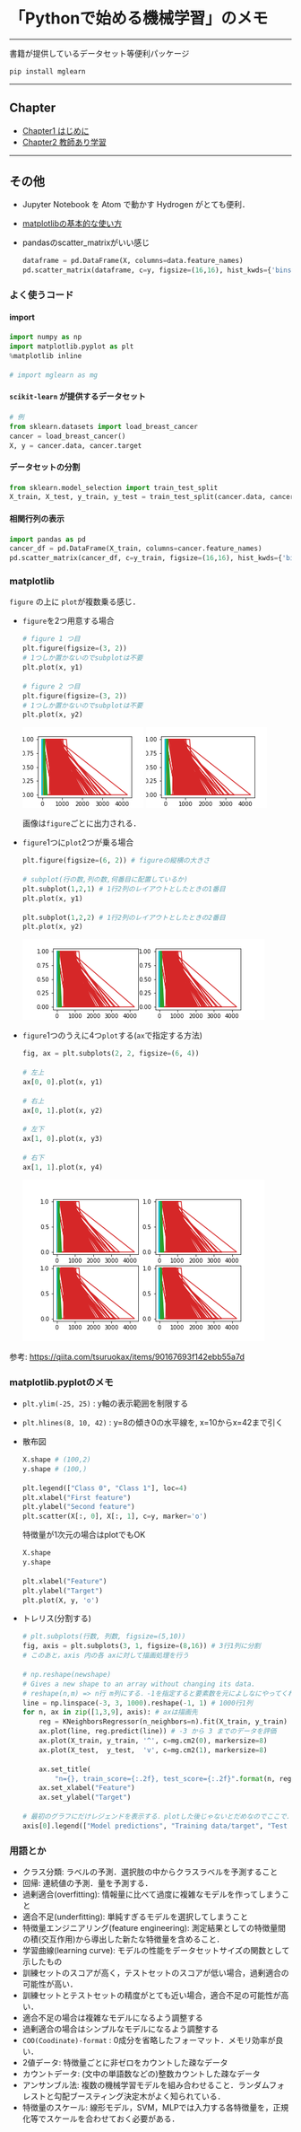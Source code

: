 # 「Pythonで始める機械学習」のメモ

------------------------------------------------------------------------------
書籍が提供しているデータセット等便利パッケージ

```sh
pip install mglearn
```

------------------------------------------------------------------------------

## Chapter

+ [Chapter1 はじめに](./doc/Chapter1.md)
+ [Chapter2 教師あり学習](./doc/Chapter2.md)

------------------------------------------------------------------------------

## その他

+ Jupyter Notebook を Atom で動かす Hydrogen がとても便利．
+ [matplotlibの基本的な使い方](https://qiita.com/Morio/items/d75159bac916174e7654)
+ pandasのscatter_matrixがいい感じ

  ```python
  dataframe = pd.DataFrame(X, columns=data.feature_names)
  pd.scatter_matrix(dataframe, c=y, figsize=(16,16), hist_kwds={'bins':40}, s=10, alpha=.8)
  ```

### よく使うコード

#### import

```py
import numpy as np
import matplotlib.pyplot as plt
%matplotlib inline

# import mglearn as mg
```

#### `scikit-learn` が提供するデータセット

```py
# 例
from sklearn.datasets import load_breast_cancer
cancer = load_breast_cancer()
X, y = cancer.data, cancer.target
```

#### データセットの分割

```py
from sklearn.model_selection import train_test_split
X_train, X_test, y_train, y_test = train_test_split(cancer.data, cancer.target, random_state=42)
```

#### 相関行列の表示

```py
import pandas as pd
cancer_df = pd.DataFrame(X_train, columns=cancer.feature_names)
pd.scatter_matrix(cancer_df, c=y_train, figsize=(16,16), hist_kwds={'bins':40}, s=60, alpha=.8)
```

### matplotlib

`figure` の上に `plot`が複数乗る感じ．


+ `figure`を2つ用意する場合

  ```py
  # figure 1 つ目
  plt.figure(figsize=(3, 2))
  # 1つしか置かないのでsubplotは不要
  plt.plot(x, y1)

  # figure 2 つ目
  plt.figure(figsize=(3, 2))
  # 1つしか置かないのでsubplotは不要
  plt.plot(x, y2)
  ```

  ![](doc/img/plot_ex01-1.png) ![](doc/img/plot_ex01-2.png)

  画像は`figure`ごとに出力される．

+ `figure`1つに`plot`2つが乗る場合
  ```py
  plt.figure(figsize=(6, 2)) # figureの縦横の大きさ

  # subplot(行の数,列の数,何番目に配置しているか)
  plt.subplot(1,2,1) # 1行2列のレイアウトとしたときの1番目
  plt.plot(x, y1)

  plt.subplot(1,2,2) # 1行2列のレイアウトとしたときの2番目
  plt.plot(x, y2)
  ```

  ![](doc/img/plot_ex02.png)

+ `figure`1つのうえに4つ`plot`する(`ax`で指定する方法)
  ```py
  fig, ax = plt.subplots(2, 2, figsize=(6, 4))

  # 左上
  ax[0, 0].plot(x, y1)

  # 右上
  ax[0, 1].plot(x, y2)

  # 左下
  ax[1, 0].plot(x, y3)

  # 右下
  ax[1, 1].plot(x, y4)
  ```

  ![](doc/img/plot_ex03.png)

参考: https://qiita.com/tsuruokax/items/90167693f142ebb55a7d

### matplotlib.pyplotのメモ

+ `plt.ylim(-25, 25)` : y軸の表示範囲を制限する
+ `plt.hlines(8, 10, 42)` : y=8の傾き0の水平線を, x=10からx=42まで引く

+ 散布図

  ```py
  X.shape # (100,2)
  y.shape # (100,)

  plt.legend(["Class 0", "Class 1"], loc=4)
  plt.xlabel("First feature")
  plt.ylabel("Second feature")
  plt.scatter(X[:, 0], X[:, 1], c=y, marker='o')
  ```

  特徴量が1次元の場合はplotでもOK

  ```py
  X.shape
  y.shape

  plt.xlabel("Feature")
  plt.ylabel("Target")
  plt.plot(X, y, 'o')
  ```

+ トレリス(分割する)

  ```py
  # plt.subplots(行数, 列数, figsize=(5,10))
  fig, axis = plt.subplots(3, 1, figsize=(8,16)) # 3行1列に分割
  # このあと，axis 内の各 axに対して描画処理を行う

  # np.reshape(newshape)
  # Gives a new shape to an array without changing its data.
  # reshape(n,m) => n行 m列にする．-1を指定すると要素数を元によしなにやってくれる
  line = np.linspace(-3, 3, 1000).reshape(-1, 1) # 1000行1列
  for n, ax in zip([1,3,9], axis): # axは描画先
      reg = KNeighborsRegressor(n_neighbors=n).fit(X_train, y_train)
      ax.plot(line, reg.predict(line)) # -3 から 3 までのデータを評価
      ax.plot(X_train, y_train, '^', c=mg.cm2(0), markersize=8)
      ax.plot(X_test,  y_test,  'v', c=mg.cm2(1), markersize=8)

      ax.set_title(
          "n={}, train_score={:.2f}, test_score={:.2f}".format(n, reg.score(X_train, y_train), reg.score(X_test, y_test)))
      ax.set_xlabel("Feature")
      ax.set_ylabel("Target")

  # 最初のグラフにだけレジェンドを表示する．plotした後じゃないとだめなのでここで．
  axis[0].legend(["Model predictions", "Training data/target", "Test data/target"], loc="best")
  ```

### 用語とか

+ クラス分類: ラベルの予測．選択肢の中からクラスラベルを予測すること
+ 回帰: 連続値の予測．量を予測する．
+ 過剰適合(overfitting): 情報量に比べて過度に複雑なモデルを作ってしまうこと
+ 適合不足(underfitting): 単純すぎるモデルを選択してしまうこと
+ 特徴量エンジニアリング(feature engineering): 測定結果としての特徴量間の積(交互作用)から導出した新たな特徴量を含めること．
+ 学習曲線(learning curve): モデルの性能をデータセットサイズの関数として示したもの
+ 訓練セットのスコアが高く，テストセットのスコアが低い場合，過剰適合の可能性が高い．
+ 訓練セットとテストセットの精度がとても近い場合，適合不足の可能性が高い．
+ 適合不足の場合は複雑なモデルになるよう調整する
+ 過剰適合の場合はシンプルなモデルになるよう調整する
+ `COO(Coodinate)-format` : 0成分を省略したフォーマット．メモリ効率が良い．
+ 2値データ: 特徴量ごとに非ゼロをカウントした疎なデータ
+ カウントデータ: (文中の単語数などの)整数カウントした疎なデータ
+ アンサンブル法: 複数の機械学習モデルを組み合わせること．ランダムフォレストと勾配ブースティング決定木がよく知られている．
+ 特徴量のスケール: 線形モデル，SVM，MLPでは入力する各特徴量を，正規化等でスケールを合わせておく必要がある．
